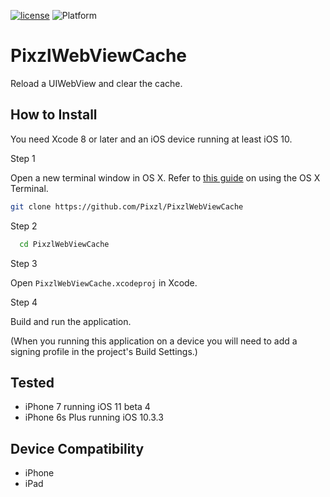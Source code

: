 [![license](https://img.shields.io/github/license/mashape/apistatus.svg?maxAge=2592000)](LICENSE)
![Platform](https://img.shields.io/cocoapods/p/TSMessages.svg?style=flat)

# PixzlWebViewCache
Reload a UIWebView and clear the cache. 

## How to Install

You need Xcode 8 or later and an iOS device running at least iOS 10.

Step 1

Open a new terminal window in OS X. Refer to [this guide](http://blog.teamtreehouse.com/introduction-to-the-mac-os-x-command-line) on using the OS X Terminal.

```bash
git clone https://github.com/Pixzl/PixzlWebViewCache
```

Step 2

```bash
  cd PixzlWebViewCache
```

Step 3

Open `PixzlWebViewCache.xcodeproj` in Xcode.


Step 4

Build and run the application.

(When you running this application on a device you will need to add a signing profile in the project's Build Settings.)


## Tested

- iPhone 7 running iOS 11 beta 4
- iPhone 6s Plus running iOS 10.3.3

## Device Compatibility

- iPhone
- iPad
